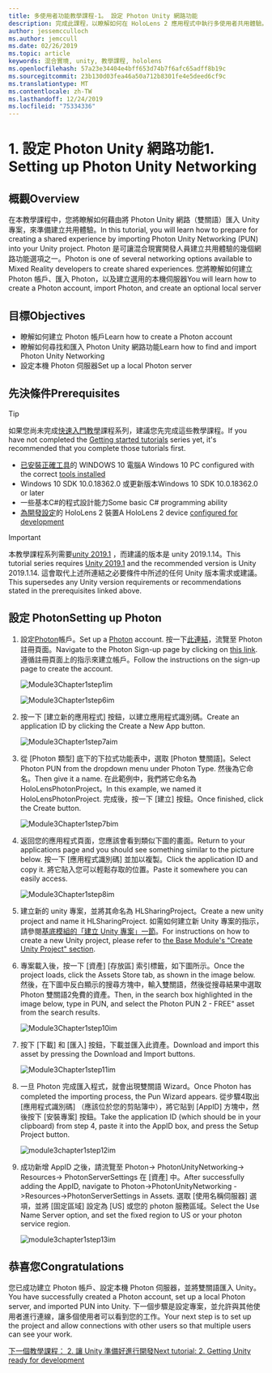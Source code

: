 ```yaml
---
title: 多使用者功能教學課程-1。 設定 Photon Unity 網路功能
description: 完成此課程，以瞭解如何在 HoloLens 2 應用程式中執行多使用者共用體驗。
author: jessemcculloch
ms.author: jemccull
ms.date: 02/26/2019
ms.topic: article
keywords: 混合實境, unity, 教學課程, hololens
ms.openlocfilehash: 57a23e34404e4bff653d74b7f6afc65adff8b19c
ms.sourcegitcommit: 23b130d03fea46a50a712b8301fe4e5deed6cf9c
ms.translationtype: MT
ms.contentlocale: zh-TW
ms.lasthandoff: 12/24/2019
ms.locfileid: "75334336"
---
```

# <a name="1-setting-up-photon-unity-networking"></a><span data-ttu-id="9b050-105">1. 設定 Photon Unity 網路功能</span><span class="sxs-lookup"><span data-stu-id="9b050-105">1. Setting up Photon Unity Networking</span></span>

## <a name="overview"></a><span data-ttu-id="9b050-106">概觀</span><span class="sxs-lookup"><span data-stu-id="9b050-106">Overview</span></span>

<span data-ttu-id="9b050-107">在本教學課程中，您將瞭解如何藉由將 Photon Unity 網路（雙關語）匯入 Unity 專案，來準備建立共用體驗。</span><span class="sxs-lookup"><span data-stu-id="9b050-107">In this tutorial, you will learn how to prepare for creating a shared experience by importing Photon Unity Networking (PUN) into your Unity project.</span></span> <span data-ttu-id="9b050-108">Photon 是可讓混合現實開發人員建立共用體驗的幾個網路功能選項之一。</span><span class="sxs-lookup"><span data-stu-id="9b050-108">Photon is one of several networking options available to Mixed Reality developers to create shared experiences.</span></span> <span data-ttu-id="9b050-109">您將瞭解如何建立 Photon 帳戶、匯入 Photon，以及建立選用的本機伺服器</span><span class="sxs-lookup"><span data-stu-id="9b050-109">You will learn how to create a Photon account, import Photon, and create an optional local server</span></span>

## <a name="objectives"></a><span data-ttu-id="9b050-110">目標</span><span class="sxs-lookup"><span data-stu-id="9b050-110">Objectives</span></span>

* <span data-ttu-id="9b050-111">瞭解如何建立 Photon 帳戶</span><span class="sxs-lookup"><span data-stu-id="9b050-111">Learn how to create a Photon account</span></span>
* <span data-ttu-id="9b050-112">瞭解如何尋找和匯入 Photon Unity 網路功能</span><span class="sxs-lookup"><span data-stu-id="9b050-112">Learn how to find and import Photon Unity Networking</span></span>
* <span data-ttu-id="9b050-113">設定本機 Photon 伺服器</span><span class="sxs-lookup"><span data-stu-id="9b050-113">Set up a local Photon server</span></span>

## <a name="prerequisites"></a><span data-ttu-id="9b050-114">先決條件</span><span class="sxs-lookup"><span data-stu-id="9b050-114">Prerequisites</span></span>

>[!TIP]
><span data-ttu-id="9b050-115">如果您尚未完成[快速入門教學](mrlearning-base.md)課程系列，建議您先完成這些教學課程。</span><span class="sxs-lookup"><span data-stu-id="9b050-115">If you have not completed the [Getting started tutorials](mrlearning-base.md) series yet, it's recommended that you complete those tutorials first.</span></span>

* <span data-ttu-id="9b050-116">[已安裝正確工具](install-the-tools.md)的 WINDOWS 10 電腦</span><span class="sxs-lookup"><span data-stu-id="9b050-116">A Windows 10 PC configured with the correct [tools installed](install-the-tools.md)</span></span>
* <span data-ttu-id="9b050-117">Windows 10 SDK 10.0.18362.0 或更新版本</span><span class="sxs-lookup"><span data-stu-id="9b050-117">Windows 10 SDK 10.0.18362.0 or later</span></span>
* <span data-ttu-id="9b050-118">一些基本C#的程式設計能力</span><span class="sxs-lookup"><span data-stu-id="9b050-118">Some basic C# programming ability</span></span>
* <span data-ttu-id="9b050-119">[為開發設定](using-visual-studio.md#enabling-developer-mode)的 HoloLens 2 裝置</span><span class="sxs-lookup"><span data-stu-id="9b050-119">A HoloLens 2 device [configured for development](using-visual-studio.md#enabling-developer-mode)</span></span>

>[!IMPORTANT]
><span data-ttu-id="9b050-120">本教學課程系列需要<a href="https://unity3d.com/get-unity/download/archive" target="_blank">unity 2019.1</a> ，而建議的版本是 unity 2019.1.14。</span><span class="sxs-lookup"><span data-stu-id="9b050-120">This tutorial series requires <a href="https://unity3d.com/get-unity/download/archive" target="_blank">Unity 2019.1</a> and the recommended version is Unity 2019.1.14.</span></span> <span data-ttu-id="9b050-121">這會取代上述所連結之必要條件中所述的任何 Unity 版本需求或建議。</span><span class="sxs-lookup"><span data-stu-id="9b050-121">This supersedes any Unity version requirements or recommendations stated in the prerequisites linked above.</span></span>

## <a name="setting-up-photon"></a><span data-ttu-id="9b050-122">設定 Photon</span><span class="sxs-lookup"><span data-stu-id="9b050-122">Setting up Photon</span></span>

1. <span data-ttu-id="9b050-123">設定[Photon](https://dashboard.photonengine.com//Account/SignUp)帳戶。</span><span class="sxs-lookup"><span data-stu-id="9b050-123">Set up a [Photon](https://dashboard.photonengine.com//Account/SignUp) account.</span></span> <span data-ttu-id="9b050-124">按一下[此連結](https://dashboard.photonengine.com//Account/SignUp)，流覽至 Photon 註冊頁面。</span><span class="sxs-lookup"><span data-stu-id="9b050-124">Navigate to the Photon Sign-up page by clicking on [this link](https://dashboard.photonengine.com//Account/SignUp).</span></span> <span data-ttu-id="9b050-125">遵循註冊頁面上的指示來建立帳戶。</span><span class="sxs-lookup"><span data-stu-id="9b050-125">Follow the instructions on the sign-up page to create the account.</span></span>

    ![Module3Chapter1step1im](images/module3chapter1step1im.PNG)

    ![Module3Chapter1step6im](images/module3chapter1step6im.PNG)

2. <span data-ttu-id="9b050-128">按一下 [建立新的應用程式] 按鈕，以建立應用程式識別碼。</span><span class="sxs-lookup"><span data-stu-id="9b050-128">Create an application ID by clicking the Create a New App button.</span></span>

    ![Module3Chapter1step7aim](images/module3chapter1step7aim.PNG)

3. <span data-ttu-id="9b050-130">從 [Photon 類型] 底下的下拉式功能表中，選取 [Photon 雙關語]。</span><span class="sxs-lookup"><span data-stu-id="9b050-130">Select Photon PUN from the dropdown menu under Photon Type.</span></span> <span data-ttu-id="9b050-131">然後為它命名。</span><span class="sxs-lookup"><span data-stu-id="9b050-131">Then give it a name.</span></span> <span data-ttu-id="9b050-132">在此範例中，我們將它命名為 HoloLensPhotonProject。</span><span class="sxs-lookup"><span data-stu-id="9b050-132">In this example, we named it HoloLensPhotonProject.</span></span> <span data-ttu-id="9b050-133">完成後，按一下 [建立] 按鈕。</span><span class="sxs-lookup"><span data-stu-id="9b050-133">Once finished, click the Create button.</span></span>

    ![Module3Chapter1step7bim](images/module3chapter1step7bim.PNG)

4. <span data-ttu-id="9b050-135">返回您的應用程式頁面，您應該會看到類似下圖的畫面。</span><span class="sxs-lookup"><span data-stu-id="9b050-135">Return to your applications page and you should see something similar to the picture below.</span></span> <span data-ttu-id="9b050-136">按一下 [應用程式識別碼] 並加以複製。</span><span class="sxs-lookup"><span data-stu-id="9b050-136">Click the application ID and copy it.</span></span> <span data-ttu-id="9b050-137">將它貼入您可以輕鬆存取的位置。</span><span class="sxs-lookup"><span data-stu-id="9b050-137">Paste it somewhere you can easily access.</span></span>  

    ![Module3Chapter1step8im](images/module3chapter1step8im.PNG)

5. <span data-ttu-id="9b050-139">建立新的 unity 專案，並將其命名為 HLSharingProject。</span><span class="sxs-lookup"><span data-stu-id="9b050-139">Create a new unity project and name it HLSharingProject.</span></span> <span data-ttu-id="9b050-140">如需如何建立新 Unity 專案的指示，請參閱[基底模組的「建立 Unity 專案」一節](https://docs.microsoft.com//windows/mixed-reality/mrlearning-base-ch1#create-new-unity-project)。</span><span class="sxs-lookup"><span data-stu-id="9b050-140">For instructions on how to create a new Unity project, please refer to [the Base Module's "Create Unity Project" section](https://docs.microsoft.com//windows/mixed-reality/mrlearning-base-ch1#create-new-unity-project).</span></span> 

6. <span data-ttu-id="9b050-141">專案載入後，按一下 [資產] [存放區] 索引標籤，如下圖所示。</span><span class="sxs-lookup"><span data-stu-id="9b050-141">Once the project loads, click the Assets Store tab, as shown in the image below.</span></span> <span data-ttu-id="9b050-142">然後，在下圖中反白顯示的搜尋方塊中，輸入雙關語，然後從搜尋結果中選取 Photon 雙關語2免費的資產。</span><span class="sxs-lookup"><span data-stu-id="9b050-142">Then, in the search box highlighted in the image below, type in PUN, and select the Photon PUN 2 - FREE" asset from the search results.</span></span>

    ![Module3Chapter1step10im](images/module3chapter1step10im.PNG)

7. <span data-ttu-id="9b050-144">按下 [下載] 和 [匯入] 按鈕，下載並匯入此資產。</span><span class="sxs-lookup"><span data-stu-id="9b050-144">Download and import this asset by pressing the Download and Import buttons.</span></span>

    ![Module3Chapter1step11im](images/module3chapter1step11im.PNG)

8. <span data-ttu-id="9b050-146">一旦 Photon 完成匯入程式，就會出現雙關語 Wizard。</span><span class="sxs-lookup"><span data-stu-id="9b050-146">Once Photon has completed the importing process, the Pun Wizard appears.</span></span> <span data-ttu-id="9b050-147">從步驟4取出 [應用程式識別碼] （應該位於您的剪貼簿中），將它貼到 [AppID] 方塊中，然後按下 [安裝專案] 按鈕。</span><span class="sxs-lookup"><span data-stu-id="9b050-147">Take the application ID (which should be in your clipboard) from step 4, paste it into the AppID box, and press the Setup Project button.</span></span>

    ![module3chapter1step12im](images/module3chapter1step12im.PNG)

9. <span data-ttu-id="9b050-149">成功新增 AppID 之後，請流覽至 Photon-> PhotonUnityNetworking-> Resources-> PhotonServerSettings 在 [資產] 中。</span><span class="sxs-lookup"><span data-stu-id="9b050-149">After successfully adding the AppID, navigate to Photon->PhotonUnityNetworking ->Resources->PhotonServerSettings in Assets.</span></span> <span data-ttu-id="9b050-150">選取 [使用名稱伺服器] 選項，並將 [固定區域] 設定為 [US] 或您的 photon 服務區域。</span><span class="sxs-lookup"><span data-stu-id="9b050-150">Select the Use Name Server option, and set the fixed region to US or your photon service region.</span></span>

    ![module3chapter1step13im](images/module3chapter1step13im.PNG)

## <a name="congratulations"></a><span data-ttu-id="9b050-152">恭喜您</span><span class="sxs-lookup"><span data-stu-id="9b050-152">Congratulations</span></span>

<span data-ttu-id="9b050-153">您已成功建立 Photon 帳戶、設定本機 Photon 伺服器，並將雙關語匯入 Unity。</span><span class="sxs-lookup"><span data-stu-id="9b050-153">You have successfully created a Photon account, set up a local Photon server, and imported PUN into Unity.</span></span> <span data-ttu-id="9b050-154">下一個步驟是設定專案，並允許與其他使用者進行連線，讓多個使用者可以看到您的工作。</span><span class="sxs-lookup"><span data-stu-id="9b050-154">Your next step is to set up the project and allow connections with other users so that multiple users can see your work.</span></span>

<span data-ttu-id="9b050-155">[下一個教學課程： 2. 讓 Unity 準備好進行開發](mrlearning-sharing(photon)-ch2.md)</span><span class="sxs-lookup"><span data-stu-id="9b050-155">[Next tutorial: 2. Getting Unity ready for development](mrlearning-sharing(photon)-ch2.md)</span></span>
